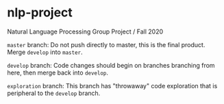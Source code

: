 # nlp-project
Natural Language Processing Group Project / Fall 2020

`master` branch: Do not push directly to master, this is the final product. Merge `develop` into `master`.

`develop` branch: Code changes should begin on branches branching from here, then merge back into `develop`.

`exploration` branch: This branch has "throwaway" code exploration that is peripheral to the `develop` branch.
